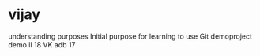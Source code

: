 # vijay
understanding purposes
Initial purpose for learning to use Git
demoproject
demo
ll
18
VK
adb 
17
